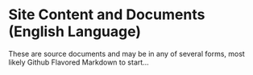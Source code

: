 <!--
 Copyright (C) 2024 Innovate for Vegas Foundation
 
 This file is part of innovateforvegas.github.io.
 
 innovateforvegas.github.io is free software: you can redistribute it and/or modify
 it under the terms of the GNU General Public License as published by
 the Free Software Foundation, either version 3 of the License, or
 (at your option) any later version.
 
 innovateforvegas.github.io is distributed in the hope that it will be useful,
 but WITHOUT ANY WARRANTY; without even the implied warranty of
 MERCHANTABILITY or FITNESS FOR A PARTICULAR PURPOSE.  See the
 GNU General Public License for more details.
 
 You should have received a copy of the GNU General Public License
 along with innovateforvegas.github.io.  If not, see <https://www.gnu.org/licenses/>.
-->

# Site Content and Documents (English Language)

These are source documents and may be in any of several forms, most likely Github Flavored Markdown to start…
